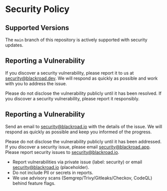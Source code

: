 # Security Policy

## Supported Versions

The `main` branch of this repository is actively supported with security updates.

## Reporting a Vulnerability

If you discover a security vulnerability, please report it to us at
security@blackroad.dev. We will respond as quickly as possible and work with you
to address the issue.

Please do not disclose the vulnerability publicly until it has been resolved.
If you discover a security vulnerability, please report it responsibly.

## Reporting a Vulnerability

Send an email to [security@blackroad.io](mailto:security@blackroad.io) with the details of the issue. We will respond as quickly as possible and keep you informed of the progress.

Please do not disclose the vulnerability publicly until it has been addressed.
If you discover a security issue, please email [security@blackroad.app](mailto:security@blackroad.app).
Please report security issues to [security@blackroad.io](mailto:security@blackroad.io).
- Report vulnerabilities via private issue (label: security) or email security@blackroad.io (placeholder).
- Do not include PII or secrets in reports.
- We use advisory scans (Semgrep/Trivy/Gitleaks/Checkov, CodeQL) behind feature flags.
